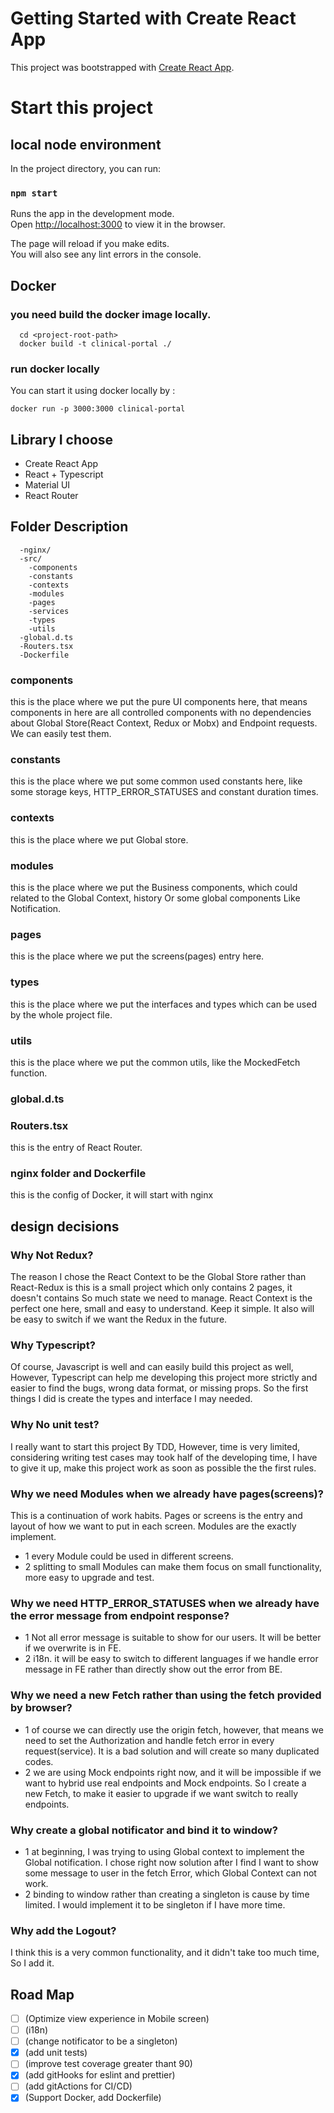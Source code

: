 # Getting Started with Create React App

This project was bootstrapped with [Create React App](https://github.com/facebook/create-react-app).

# Start this project

## local node environment

In the project directory, you can run:

### `npm start`

Runs the app in the development mode.\
Open [http://localhost:3000](http://localhost:3000) to view it in the browser.

The page will reload if you make edits.\
You will also see any lint errors in the console.

## Docker

### you need build the docker image locally.

```
  cd <project-root-path>
  docker build -t clinical-portal ./
```

### run docker locally

You can start it using docker locally by :
```
docker run -p 3000:3000 clinical-portal
```


## Library I choose

-   Create React App
-   React + Typescript
-   Material UI
-   React Router

## Folder Description

```
  -nginx/
  -src/
    -components
    -constants
    -contexts
    -modules
    -pages
    -services
    -types
    -utils
  -global.d.ts
  -Routers.tsx
  -Dockerfile
```

### components

this is the place where we put the pure UI components here, that means components in here are all controlled components
with no dependencies about Global Store(React Context, Redux or Mobx) and Endpoint requests. We can easily test them.

### constants

this is the place where we put some common used constants here, like some storage keys, HTTP_ERROR_STATUSES and constant
duration times.

### contexts

this is the place where we put Global store.

### modules

this is the place where we put the Business components, which could related to the Global Context, history Or some global components
Like Notification.

### pages

this is the place where we put the screens(pages) entry here.

### types

this is the place where we put the interfaces and types which can be used by the whole project file.

### utils

this is the place where we put the common utils, like the MockedFetch function.

### global.d.ts

### Routers.tsx

this is the entry of React Router.

### nginx folder and Dockerfile

this is the config of Docker, it will start with nginx




## design decisions

### Why Not Redux?

The reason I chose the React Context to be the Global Store rather than React-Redux
is this is a small project which only contains 2 pages, it doesn't contains So much state we need to manage.
React Context is the perfect one here, small and easy to understand. Keep it simple. It also will be easy to switch if
we want the Redux in the future.

### Why Typescript?

Of course, Javascript is well and can easily build this project as well, However, Typescript can help me developing
this project more strictly and easier to find the bugs, wrong data format, or missing props. So the first things I
did is create the types and interface I may needed.

### Why No unit test?

I really want to start this project By TDD, However, time is very limited, considering writing test cases may took half
of the developing time, I have to give it up, make this project work as soon as possible the the first rules.

### Why we need Modules when we already have pages(screens)?

This is a continuation of work habits. Pages or screens is the entry and layout of how we want to put in each screen.
Modules are the exactly implement.

-   1 every Module could be used in different screens.
-   2 splitting to small Modules can make them focus on small functionality, more easy to upgrade and test.

### Why we need HTTP_ERROR_STATUSES when we already have the error message from endpoint response?

-   1 Not all error message is suitable to show for our users. It will be better if we overwrite is in FE.
-   2 i18n. it will be easy to switch to different languages if we handle error message in FE rather than directly
    show out the error from BE.

### Why we need a new Fetch rather than using the fetch provided by browser?

-   1 of course we can directly use the origin fetch, however, that means we need to set the Authorization and handle fetch error
    in every request(service). It is a bad solution and will create so many duplicated codes.
-   2 we are using Mock endpoints right now, and it will be impossible if we want to hybrid use real endpoints and Mock
    endpoints. So I create a new Fetch, to make it easier to upgrade if we want switch to really endpoints.

### Why create a global notificator and bind it to window?

-   1 at beginning, I was trying to using Global context to implement the Global notification. I chose right now
    solution after I find I want to show some message to user in the fetch Error, which Global Context can not work.
-   2 binding to window rather than creating a singleton is cause by time limited. I would implement it to be singleton
    if I have more time.

### Why add the Logout?

I think this is a very common functionality, and it didn't take too much time, So I add it.

## Road Map

-   [ ] (Optimize view experience in Mobile screen)
-   [ ] (i18n)
-   [ ] (change notificator to be a singleton)
-   [x] (add unit tests)
-   [ ] (improve test coverage greater thant 90)
-   [x] (add gitHooks for eslint and prettier)
-   [ ] (add gitActions for CI/CD)
-   [x] (Support Docker, add Dockerfile)
